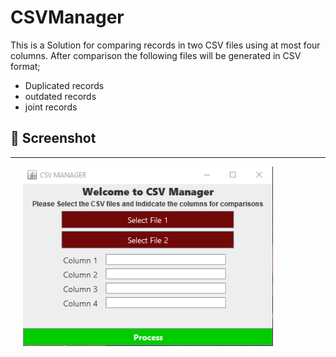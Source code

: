 # CSVManager
This is a Solution for comparing records in two CSV files using at most four columns. After comparison the following files will be generated in CSV format;
- Duplicated records
- outdated records
- joint records

## 📸 Screenshot
---------------------------------
<div>  

<img src="/screenshots/interface.png" height="auto" width="400" hspace="20" />

</div>
